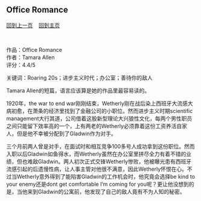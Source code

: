 ## Office Romance
[回到上一页](https://boheme130.github.io/Reviews/)  &nbsp;&nbsp;  [回到主页](https://boheme130.github.io/Fiction.git.io/)

<br>

作品：Office Romance<br>
作者：Tamara Allen<br>
评分：4.4/5<br>

关键词：Roaring 20s；进步主义时代；办公室；善待你的敌人

Tamara Allen的短篇，语言应该算是她的作品里最容易读的。

1920年，the war to end war刚刚结束，Wetherly刚在战后染上西班牙大流感大病初愈，在萧条的经济里找到了金融公司的小职位。然而进步主义时期scientific management大行其道，公司借着这股新型理论大兴狼性文化，每两个男性职员之间只能留下效率高的一个，上有两老的Wetherly必须靠着这份工资养活自家人，但是他不幸被分配到了Gladwin作为对手。

三个月前两人曾是对手，在面试时和相互竞争100多号人成功拿到这份职位。然而入职以后Gladwin如鱼得水，而Wetherly虽然在办公室里拼尽全力有着不错的业绩，但也难敌Gladwin。两人初次正式交锋Wetherly惨败，他被曝光患有西班牙流感引起的后遗慢性病，让人事主管对他很不满意，因此Wetherly怀恨在心。不过当Wetherly意外得到了能陷害Gladwin的工作机会时，他究竟会选择be kind to your enemy还是dont get comfortable I’m coming for you呢？更让他没想到的是，当他来到Gladwin的公寓前，他发现了自己的敌人竟有不为人知的秘密。